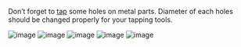 Don’t forget to [tap](https://en.wikipedia.org/wiki/Tap_and_die) some holes on metal parts. Diameter of each holes should be changed properly for your tapping tools. 

![image](https://raw.github.com/hisashin/NinjaPCR/master/cad/3d/TappingInstructions_n501.png)![image](https://raw.github.com/hisashin/NinjaPCR/master/cad/3d/TappingInstructions_n301.png)![image](https://raw.github.com/hisashin/NinjaPCR/master/cad/3d/TappingInstructions_n203.png)![image](https://raw.github.com/hisashin/NinjaPCR/master/cad/3d/TappingInstructions_n201.png)![image](https://raw.github.com/hisashin/NinjaPCR/master/cad/3d/TappingInstructions_n502.png)